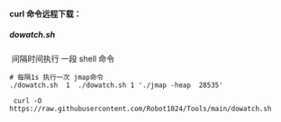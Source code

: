 #### curl 命令远程下载：

##### dowatch.sh

​	间隔时间执行  一段 shell 命令

```
# 每隔1s 执行一次 jmap命令
./dowatch.sh  1  ./dowatch.sh 1 './jmap -heap  28535'

 curl -O https://raw.githubusercontent.com/Robot1024/Tools/main/dowatch.sh
```

